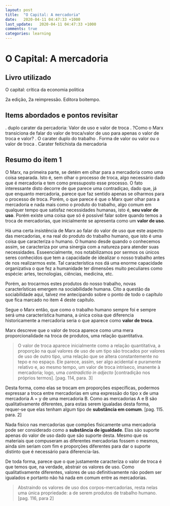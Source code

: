 ```yaml
---
layout: post
title:  "O Capital: A mercadoria"
date:   2020-04-11 04:47:33 +1000
last_update:   2020-04-11 04:47:33 +1000
comments: true
categories: learning
---
```


# O Capital: A mercadoria

## Livro utilizado

O capital: crítica da economia politica

2a edição, 2a reimpressão. Editora boitempo.

## Items abordados e pontos revisitar

. duplo carater da percadoria: Valor de uso e valor de troca
. ?Como o Marx transiciona de falar do valor de troca/valor de uso para apenas o
valor de troca e valor?
. O carater duplo do trabalho
. Forma de valor ou valor ou o valor de troca
. Carater feitichista da mercadoria

## Resumo do item 1

O Marx, na primeira parte, se detém em olhar para a mercadoria como uma coisa
separada. Isto é, sem olhar o processo de troca, algo necessário dado que é
mercadoria e tem como pressuposto esse processo. O fato interessante disto
decorre de que parece uma contradiçao, dado que, já que enquanto mercadoria,
parece que faz sentido apenas se olharmos para o processo de troca. Porém, o que
parece é que o Marx quer olhar para a mercadoria e nada mais como o produto do
trabalho, algo comum em qualquer tempo que satisfaz necessidades humanas, isto
é, **seu valor de uso**. Porém existe uma coisa que só é possivel falar sobre
quando temos a troca de mercadorias, que inicialmente se apresenta como um
**valor de uso**.

Há uma certa insistência de Marx ao falar do valor de uso que este aspecto das
mercadorias, e na real do produto do trabalho humano, que isto é uma coisa que
caracteriza o humano. O humano desde quando o conhecemos assim, se caracteriza
por uma sinergia com a natureza para atender suas necessidades. Esseencialmente,
nos notabilizamos por sermos os únicos seres conhecidos que tem a capacidade de
idealizar o nosso trabalho antes de nos realizarmos este. Tal característica nos
dá uma enorme capacidade organizativa o que fez a humanidade ter dimensões muito
peculiares como espécie: artes, tecnologias, ciências, medicina, etc.

Porém, ao trocarmos estes produtos do nosso trabalho, novas caracterîsticas
emergem na sociabilidade humana. Cito a questão da sociabilidade aqui, talvez me
antecipando sobre o ponto de todo o capítulo que fica marcado no item 4 deste
capítulo.

Segue o Marx então, que como o trabalho humano sempre foi e sempre será uma
característica humana, a única coisa que diferencia historicamente a mercadoria
seria o que aparece como **valor de troca**.

Marx descreve que o valor de troca aparece como uma mera proporcionalidade na
troca de produtos, uma relação quantitativa.

> O valor de troca aparece inicialmente como a relação quantitativa, a proporção
> na qual valores de uso de um tipo são trocados por valores de uso de outro
> tipo, uma relação que se altera constantemente no tepo e no espaço. Ele
> parece, assim, ser algo acidental e puramente relativo e, ao mesmo tempo, um
> valor de troca intríseco, imanente à mercadoria; logo, uma *contradictio in
> adjecto* [contradição nos próprios termos]. [pag. 114, para. 3]

Desta forma, como elas se trocam em proporções específicas, podermos expressar a
troca entre mercadorias em uma expressão do tipo x de uma mercadoria A = y de
uma mercadoria B. Como as mercadorias A e B são qualitativamente diferentes,
para estas serem igualadas desta forma, requer-se que elas tenham algum tipo de
**substância em comum**. [pag. 115. para. 2]

Nada fisico nas mercadorias que compões fisicamente uma mercadoria pode ser
considerado como a **substância de igualdade**. Elas são suporte apenas do valor
de uso dado que são suporte desta. Mesmo que os materiais que compuseram as
diferentes mercadorias fossem o mesmos, ainda sim seriam com fim e proporções
diferentes para dar o suporte distinto que é necessário para diferencia-las.

De toda forma, parece que o que justamente caracteriza o valor de troca é que
temos que, na verdade, abstrair os valores de uso. Como qualitativamente
diferentes, valores de uso definitivamente não podem ser igualados e portanto
não há nada em comum entre as mercadorias.

> Abstraindo os valores de uso dos corpos-mercadorias, resta nelas uma única
> propriedade: a de serem produtos de trabalho humano. [pag. 116, para 2]
